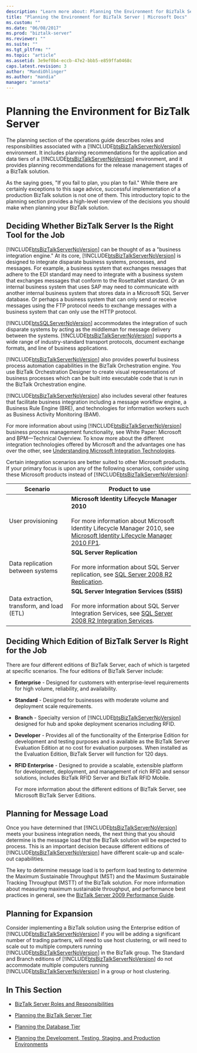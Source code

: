 ```yaml
---
description: "Learn more about: Planning the Environment for BizTalk Server"
title: "Planning the Environment for BizTalk Server | Microsoft Docs"
ms.custom: ""
ms.date: "06/08/2017"
ms.prod: "biztalk-server"
ms.reviewer: ""
ms.suite: ""
ms.tgt_pltfrm: ""
ms.topic: "article"
ms.assetid: 3e9ef0b4-eccb-47e2-bbb5-e859ffa0468c
caps.latest.revision: 3
author: "MandiOhlinger"
ms.author: "mandia"
manager: "anneta"
---
```

# Planning the Environment for BizTalk Server
The planning section of the operations guide describes roles and responsibilities associated with a [!INCLUDE[btsBizTalkServerNoVersion](../includes/btsbiztalkservernoversion-md.md)] environment. It includes planning recommendations for the application and data tiers of a [!INCLUDE[btsBizTalkServerNoVersion](../includes/btsbiztalkservernoversion-md.md)] environment, and it provides planning recommendations for the release management stages of a BizTalk solution.

 As the saying goes, "If you fail to plan, you plan to fail." While there are certainly exceptions to this sage advice, successful implementation of a production BizTalk solution is not one of them. This introductory topic to the planning section provides a high-level overview of the decisions you should make when planning your BizTalk solution.

## Deciding Whether BizTalk Server Is the Right Tool for the Job
 [!INCLUDE[btsBizTalkServerNoVersion](../includes/btsbiztalkservernoversion-md.md)] can be thought of as a "business integration engine." At its core, [!INCLUDE[btsBizTalkServerNoVersion](../includes/btsbiztalkservernoversion-md.md)] is designed to integrate disparate business systems, processes, and messages. For example, a business system that exchanges messages that adhere to the EDI standard may need to integrate with a business system that exchanges messages that conform to the RosettaNet standard. Or an internal business system that uses SAP may need to communicate with another internal business system that stores data in a Microsoft SQL Server database. Or perhaps a business system that can only send or receive messages using the FTP protocol needs to exchange messages with a business system that can only use the HTTP protocol.

 [!INCLUDE[btsSQLServerNoVersion](../includes/btssqlservernoversion-md.md)] accommodates the integration of such disparate systems by acting as the middleman for message delivery between the systems. [!INCLUDE[btsBizTalkServerNoVersion](../includes/btsbiztalkservernoversion-md.md)] supports a wide range of industry-standard transport protocols, document exchange formats, and line of business applications.

 [!INCLUDE[btsBizTalkServerNoVersion](../includes/btsbiztalkservernoversion-md.md)] also provides powerful business process automation capabilities in the BizTalk Orchestration engine. You use BizTalk Orchestration Designer to create visual representations of business processes which can be built into executable code that is run in the BizTalk Orchestration engine.

 [!INCLUDE[btsBizTalkServerNoVersion](../includes/btsbiztalkservernoversion-md.md)] also includes several other features that facilitate business integration including a message workflow engine, a Business Rule Engine (BRE), and technologies for information workers such as Business Activity Monitoring (BAM).

 For more information about using [!INCLUDE[btsBizTalkServerNoVersion](../includes/btsbiztalkservernoversion-md.md)] business process management functionality, see White Paper: Microsoft and BPM—Technical Overview. To know more about the different integration technologies offered by Microsoft and the advantages one has over the other, see [Understanding Microsoft Integration Technologies](https://go.microsoft.com/fwlink/?LinkId=158452).

 Certain integration scenarios are better suited to other Microsoft products. If your primary focus is upon any of the following scenarios, consider using these Microsoft products instead of [!INCLUDE[btsBizTalkServerNoVersion](../includes/btsbiztalkservernoversion-md.md)]:

|**Scenario**|**Product to use**|
|------------------|------------------------|
|User provisioning|**Microsoft Identity Lifecycle Manager 2010**<br /><br /> For more information about Microsoft Identity Lifecycle Manager 2010, see [Microsoft Identity Lifecycle Manager 2010 FP1](https://go.microsoft.com/fwlink/?LinkId=204577).|
|Data replication between systems|**SQL Server Replication**<br /><br /> For more information about SQL Server replication, see [SQL Server 2008 R2 Replication](/sql/relational-databases/replication/sql-server-replication).|
|Data extraction, transform, and load (ETL)|**SQL Server Integration Services (SSIS)**<br /><br /> For more information about SQL Server Integration Services, see [SQL Server 2008 R2 Integration Services](/sql/integration-services/sql-server-integration-services).|

## Deciding Which Edition of BizTalk Server Is Right for the Job
 There are four different editions of BizTalk Server, each of which is targeted at specific scenarios. The four editions of BizTalk Server include:

- **Enterprise** - Designed for customers with enterprise-level requirements for high volume, reliability, and availability.

- **Standard** - Designed for businesses with moderate volume and deployment scale requirements.

- **Branch** - Specialty version of [!INCLUDE[btsBizTalkServerNoVersion](../includes/btsbiztalkservernoversion-md.md)] designed for hub and spoke deployment scenarios including RFID.

- **Developer** - Provides all of the functionality of the Enterprise Edition for development and testing purposes and is available as the BizTalk Server Evaluation Edition at no cost for evaluation purposes. When installed as the Evaluation Edition, BizTalk Server will function for 120 days.

- **RFID Enterprise** - Designed to provide a scalable, extensible platform for development, deployment, and management of rich RFID and sensor solutions, includes BizTalk RFID Server and BizTalk RFID Mobile.

  For more information about the different editions of BizTalk Server, see Microsoft BizTalk Server Editions.

## Planning for Message Load
 Once you have determined that [!INCLUDE[btsBizTalkServerNoVersion](../includes/btsbiztalkservernoversion-md.md)] meets your business integration needs, the next thing that you should determine is the message load that the BizTalk solution will be expected to process. This is an important decision because different editions of [!INCLUDE[btsBizTalkServerNoVersion](../includes/btsbiztalkservernoversion-md.md)] have different scale-up and scale-out capabilities.

 The key to determine message load is to perform load testing to determine the Maximum Sustainable Throughput (MST) and the Maximum Sustainable Tracking Throughput (MSTT) of the BizTalk solution. For more information about measuring maximum sustainable throughput, and performance best practices in general, see the [BizTalk Server 2009 Performance Guide](https://go.microsoft.com/fwlink/?LinkID=150492).

## Planning for Expansion
 Consider implementing a BizTalk solution using the Enterprise edition of [!INCLUDE[btsBizTalkServerNoVersion](../includes/btsbiztalkservernoversion-md.md)] if you will be adding a significant number of trading partners, will need to use host clustering, or will need to scale out to multiple computers running [!INCLUDE[btsBizTalkServerNoVersion](../includes/btsbiztalkservernoversion-md.md)] in the BizTalk group. The Standard and Branch editions of [!INCLUDE[btsBizTalkServerNoVersion](../includes/btsbiztalkservernoversion-md.md)] do not accommodate multiple computers running [!INCLUDE[btsBizTalkServerNoVersion](../includes/btsbiztalkservernoversion-md.md)] in a group or host clustering.

## In This Section

-   [BizTalk Server Roles and Responsibilities](../technical-guides/biztalk-server-roles-and-responsibilities.md)

-   [Planning the BizTalk Server Tier](../technical-guides/planning-the-biztalk-server-tier.md)

-   [Planning the Database Tier](../technical-guides/planning-the-database-tier.md)

-   [Planning the Development, Testing, Staging, and Production Environments](../technical-guides/planning-the-development-testing-staging-and-production-environments.md)